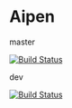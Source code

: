 # Aipen

master

[![Build Status](https://travis-ci.com/ShaynAli/Aipen.svg?branch=master)](https://travis-ci.com/ShaynAli/Aipen)

dev

[![Build Status](https://travis-ci.com/ShaynAli/Aipen.svg?branch=dev)](https://travis-ci.com/ShaynAli/Aipen)
